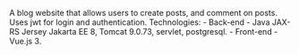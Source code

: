 A blog website that allows users to create posts, and comment on posts. Uses jwt for login and authentication.
Technologies:
    - Back-end - Java JAX-RS Jersey Jakarta EE 8, Tomcat 9.0.73, servlet, postgresql.
    - Front-end - Vue.js 3.
